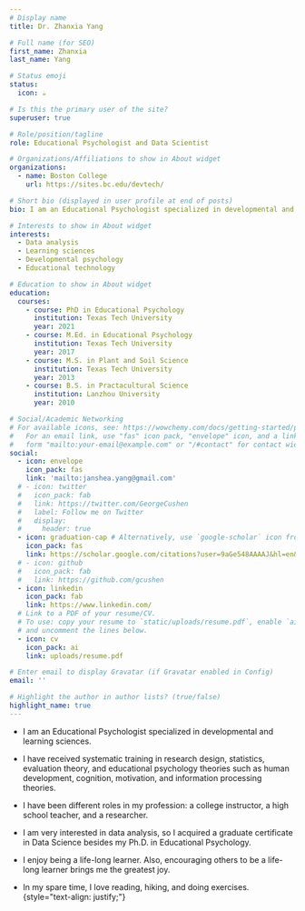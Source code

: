 ```yaml
---
# Display name
title: Dr. Zhanxia Yang

# Full name (for SEO)
first_name: Zhanxia
last_name: Yang

# Status emoji
status:
  icon: ☕️

# Is this the primary user of the site?
superuser: true

# Role/position/tagline
role: Educational Psychologist and Data Scientist

# Organizations/Affiliations to show in About widget
organizations:
  - name: Boston College
    url: https://sites.bc.edu/devtech/

# Short bio (displayed in user profile at end of posts)
bio: I am an Educational Psychologist specialized in developmental and learning sciences.

# Interests to show in About widget
interests:
  - Data analysis
  - Learning sciences
  - Developmental psychology
  - Educational technology

# Education to show in About widget
education:
  courses:
    - course: PhD in Educational Psychology
      institution: Texas Tech University
      year: 2021
    - course: M.Ed. in Educational Psychology
      institution: Texas Tech University
      year: 2017
    - course: M.S. in Plant and Soil Science
      institution: Texas Tech University
      year: 2013
    - course: B.S. in Practacultural Science
      institution: Lanzhou University
      year: 2010

# Social/Academic Networking
# For available icons, see: https://wowchemy.com/docs/getting-started/page-builder/#icons
#   For an email link, use "fas" icon pack, "envelope" icon, and a link in the
#   form "mailto:your-email@example.com" or "/#contact" for contact widget.
social:
  - icon: envelope
    icon_pack: fas
    link: 'mailto:janshea.yang@gmail.com'
  # - icon: twitter
  #   icon_pack: fab
  #   link: https://twitter.com/GeorgeCushen
  #   label: Follow me on Twitter
  #   display:
  #     header: true
  - icon: graduation-cap # Alternatively, use `google-scholar` icon from `ai` icon pack
    icon_pack: fas
    link: https://scholar.google.com/citations?user=9aGe548AAAAJ&hl=en&oi=ao
  # - icon: github
  #   icon_pack: fab
  #   link: https://github.com/gcushen
  - icon: linkedin
    icon_pack: fab
    link: https://www.linkedin.com/
  # Link to a PDF of your resume/CV.
  # To use: copy your resume to `static/uploads/resume.pdf`, enable `ai` icons in `params.yaml`,
  # and uncomment the lines below.
  - icon: cv
    icon_pack: ai
    link: uploads/resume.pdf

# Enter email to display Gravatar (if Gravatar enabled in Config)
email: ''

# Highlight the author in author lists? (true/false)
highlight_name: true
---
```


* I am an Educational Psychologist specialized in developmental and learning sciences.

* I have received systematic training in research design, statistics, evaluation theory, and educational psychology theories such as human development, cognition, motivation, and information processing theories.

* I have been different roles in my profession: a college instructor, a high school teacher, and a researcher.

* I am very interested in data analysis, so I acquired a graduate certificate in Data Science besides my Ph.D. in Educational Psychology.

* I enjoy being a life-long learner. Also, encouraging others to be a life-long learner brings me the greatest joy.

* In my spare time, I love reading, hiking, and doing exercises. 
{style="text-align: justify;"}
